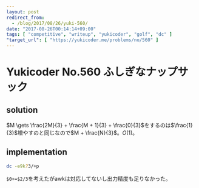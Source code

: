 ```yaml
---
layout: post
redirect_from:
  - /blog/2017/08/26/yuki-560/
date: "2017-08-26T00:14:14+09:00"
tags: [ "competitive", "writeup", "yukicoder", "golf", "dc" ]
"target_url": [ "https://yukicoder.me/problems/no/560" ]
---
```


# Yukicoder No.560 ふしぎなナップサック

## solution

$M \gets \frac{2M}{3} + \frac{M + 1}{3} + \frac{0}{3}$をするのは$\frac{1}{3}$増やすのと同じなので$M + \frac{N}{3}$。$O(1)$。

## implementation

``` sh
dc -e9k?3/+p
```

`$0+=$2/3`を考えたがawkは対応してないし出力精度も足りなかった。
